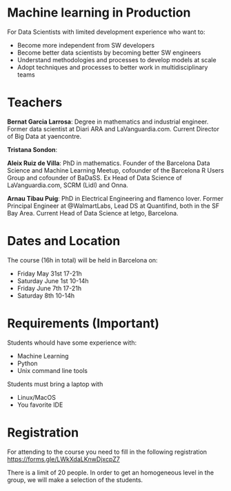 # Machine learning in Production

For Data Scientists with limited development experience who want to:
- Become more independent from SW developers
- Become better data scientists by becoming better SW engineers
- Understand methodologies and processes to develop models at scale
- Adopt techniques and processes to better work in multidisciplinary teams


# Teachers

**Bernat Garcia Larrosa**: Degree in mathematics and industrial engineer. Former data scientist at Diari ARA and LaVanguardia.com. Current Director of Big Data at yaencontre.

**Tristana Sondon**:

**Aleix Ruiz de Villa**: PhD in mathematics. Founder of the Barcelona Data Science and Machine Learning Meetup, cofounder of the Barcelona R Users Group and cofounder of BaDaSS. Ex Head of Data Science of LaVanguardia.com, SCRM (Lidl) and Onna. 

**Arnau Tibau Puig**: PhD in Electrical Engineering and flamenco lover. Former Principal Engineer at @WalmartLabs, Lead DS at Quantifind, both in the SF Bay Area. Current Head of Data Science at letgo, Barcelona.

# Dates and Location

The course (16h in total) will be held in Barcelona on:
- Friday May 31st 17-21h
- Saturday June 1st 10-14h
- Friday June 7th 17-21h 
- Saturday 8th 10-14h



# Requirements (Important)

Students whould have some experience with:
- Machine Learning
- Python
- Unix command line tools 

Students must bring a laptop with
- Linux/MacOS 
- You favorite IDE

# Registration

For attending to the course you need to fill in the following registration
https://forms.gle/LWkXdaLKnwDjxcpZ7

There is a limit of 20 people. In order to get an homogeneous level in the group, we will make a selection of the students.




